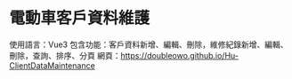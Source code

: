 # 電動車客戶資料維護

使用語言：Vue3
包含功能：客戶資料新增、編輯、刪除，維修紀錄新增、編輯、刪除，查詢、排序、分頁
網頁：https://doubleowo.github.io/Hu-ClientDataMaintenance

